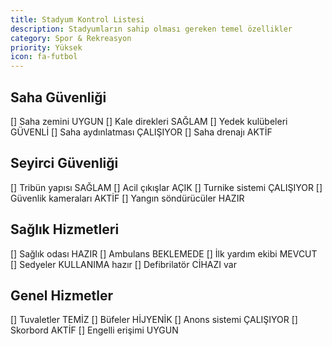 ```yaml
---
title: Stadyum Kontrol Listesi
description: Stadyumların sahip olması gereken temel özellikler
category: Spor & Rekreasyon
priority: Yüksek
icon: fa-futbol
---
```


## Saha Güvenliği

[] Saha zemini UYGUN
[] Kale direkleri SAĞLAM
[] Yedek kulübeleri GÜVENLİ
[] Saha aydınlatması ÇALIŞIYOR
[] Saha drenajı AKTİF

## Seyirci Güvenliği

[] Tribün yapısı SAĞLAM
[] Acil çıkışlar AÇIK
[] Turnike sistemi ÇALIŞIYOR
[] Güvenlik kameraları AKTİF
[] Yangın söndürücüler HAZIR

## Sağlık Hizmetleri

[] Sağlık odası HAZIR
[] Ambulans BEKLEMEDE
[] İlk yardım ekibi MEVCUT
[] Sedyeler KULLANIMA hazır
[] Defibrilatör CİHAZI var

## Genel Hizmetler

[] Tuvaletler TEMİZ
[] Büfeler HİJYENİK
[] Anons sistemi ÇALIŞIYOR
[] Skorbord AKTİF
[] Engelli erişimi UYGUN
